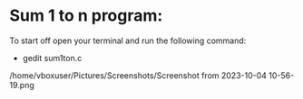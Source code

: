 # Sum 1 to n program:
To start off open your terminal and run the following command:
- gedit sum1ton.c

/home/vboxuser/Pictures/Screenshots/Screenshot from 2023-10-04 10-56-19.png
